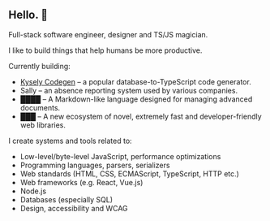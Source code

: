 ## Hello. 👋

Full-stack software engineer, designer and TS/JS magician.

I like to build things that help humans be more productive.

Currently building:
- [Kysely Codegen](https://github.com/RobinBlomberg/kysely-codegen) – a popular database-to-TypeScript code generator.
- Sally – an absence reporting system used by various companies.
- ████ – A Markdown-like language designed for managing advanced documents.
- ███ – A new ecosystem of novel, extremely fast and developer-friendly web libraries.

I create systems and tools related to:
- Low-level/byte-level JavaScript, performance optimizations
- Programming languages, parsers, serializers
- Web standards (HTML, CSS, ECMAScript, TypeScript, HTTP etc.)
- Web frameworks (e.g. React, Vue.js)
- Node.js
- Databases (especially SQL)
- Design, accessibility and WCAG
